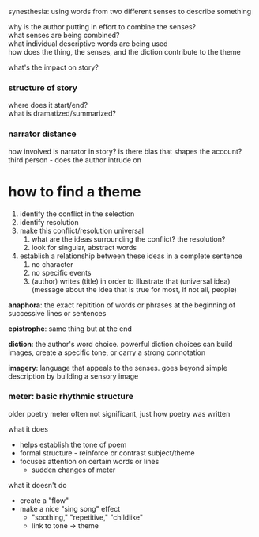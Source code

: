 synesthesia: using words from two different senses to describe something

why is the author putting in effort to combine the senses?  
what senses are being combined?  
what individual descriptive words are being used  
how does the thing, the senses, and the diction contribute to the theme

what's the impact on story?

### structure of story
where does it start/end?  
what is dramatized/summarized?

### narrator distance
how involved is narrator in story?
is there bias that shapes the account?
third person - does the author intrude on

# how to find a theme
1. identify the conflict in the selection
2. identify resolution
3. make this conflict/resolution universal
   1. what are the ideas surrounding the conflict? the resolution?
   2. look for singular, abstract words
4. establish a relationship between these ideas in a complete sentence
   1. no character
   2. no specific events
   3. (author) writes (title) in order to illustrate that (universal idea) (message about the idea that is true for most, if not all, people)

**anaphora**: the exact repitition of words or phrases at the beginning of successive lines or sentences

**epistrophe**: same thing but at the end

**diction**: the author's word choice. powerful diction choices can build images, create a specific tone, or carry a strong connotation

**imagery**: language that appeals to the senses. goes beyond simple description by building a sensory image

### meter: basic rhythmic structure
older poetry meter often not significant, just how poetry was written

what it does
* helps establish the tone of poem
* formal structure - reinforce or contrast subject/theme
* focuses attention on certain words or lines
  * sudden changes of meter

what it doesn't do
* create a "flow"
* make a nice "sing song" effect
  * "soothing," "repetitive," "childlike"
  * link to tone -> theme